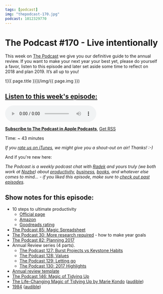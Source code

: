 ```yaml
---
tags: [podcast]
img: "thepodcast-170.jpg"
podcast: 1012329770
---
```


# The Podcast #170 - Live intentionally

This week on [The Podcast][p] we give you our definitive guide to the annual review. If you want to make your next year your best yet, please do yourself a favor, listen to this episode and later set aside some time to reflect on 2018 and plan 2019. It’s all up to you!

<!--More-->

![{{ page.title }}](/img/{{ page.img }})

## [Listen to this week's episode:][e]

<audio controls>
<source src="https://files.nozbe.com/podcast/170.mp3" type="audio/mpeg">
</audio>

**[Subscribe to The Podcast in Apple Podcasts][i]**, [Get RSS][rss]

Time: ~ 43 minutes

*If you [rate us on iTunes][i], we might give you a shout-out on air! Thanks! :-)*

And if you're new here:

*The Podcast is a weekly podcast chat with [Radek][r] and yours truly (we both work at [Nozbe][n]) about [productivity](/tag/productivity), [business](/tag/business), [books](/tag/books), and whatever else comes to mind… - if you liked this episode, make sure to [check out past episodes](/tag/podcast).*

## Show notes for this episode:

  * 10 steps to ultimate productivity
    * [Official page](https://productivitycourse.com/)
    * [Amazon](https://www.amazon.com/Steps-Ultimate-Productivity-Michael-Sliwinski/dp/8394508650/)
    * [Goodreads rating](https://www.goodreads.com/book/show/43086334-10-steps-to-ultimate-productivity)
  * [The Podcast 85: Magic Spreadsheet](https://thepodcast.fm/85)
  * [The Podcast 30: More research required](https://thepodcast.fm/episodes/30) - how to make year goals
  * [The Podcast 82: Planning 2017](https://thepodcast.fm/82)
  * Annual Review series (4 parts).
    * [The Podcast 127: Burst Projects vs Keystone Habits](https://thepodcast.fm/127)
    * [The Podcast 128: Values](https://thepodcast.fm/128)
    * [The Podcast 129: Letting go](https://thepodcast.fm/129)
    * [The Podcast 130: 2017 Highlights](https://thepodcast.fm/130)
  * [Annual review template](https://nozbe.how/nf9bi)
  * [The Podcast 146: Magic of Tidying Up](https://thepodcast.fm/146)
  * [The Life-Changing Magic of Tidying Up by Marie Kondo](https://www.amazon.com/Life-Changing-Magic-Tidying-Decluttering-Organizing/dp/1607747308/) ([audible](https://www.audible.com/pd/Self-Development/The-Life-Changing-Magic-of-Tidying-Audiobook/B01M03NLJY))
  * [1984](https://www.amazon.com/1984-George-Orwell/dp/1328869334) ([audible](https://www.audible.com/pd/Nineteen-Eighty-Four-Audiobook/B016E9QOP0))

[y]: https://michael.gratis/thepodcastyt
[rss]: http://thepodcast.fm/episodes?format=RSS
[e]: http://thepodcast.fm/episodes/170

[p]: https://michael.gratis/thepodcastfm
[n]: https://michael.gratis/nozbe
[r]: https://michael.gratis/radex
[i]: https://michael.gratis/thepodcast
[o]: https://michael.gratis/ipadonly

